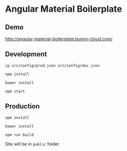 # Angular Material Boilerplate

## Demo

http://angular-material-boilerplate.bunny-cloud.com/

## Development

```
cp src/config/prod.json src/config/dev.json

npm install

bower install

npm start
```

## Production

```
npm install

bower install

npm run build
```

Site will be in `public` folder